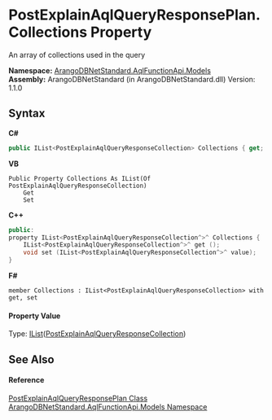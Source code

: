 # PostExplainAqlQueryResponsePlan.Collections Property 
 

An array of collections used in the query

**Namespace:**&nbsp;<a href="e03acbe1-782e-533e-7ffe-cd51613ed54f">ArangoDBNetStandard.AqlFunctionApi.Models</a><br />**Assembly:**&nbsp;ArangoDBNetStandard (in ArangoDBNetStandard.dll) Version: 1.1.0

## Syntax

**C#**<br />
``` C#
public IList<PostExplainAqlQueryResponseCollection> Collections { get; set; }
```

**VB**<br />
``` VB
Public Property Collections As IList(Of PostExplainAqlQueryResponseCollection)
	Get
	Set
```

**C++**<br />
``` C++
public:
property IList<PostExplainAqlQueryResponseCollection^>^ Collections {
	IList<PostExplainAqlQueryResponseCollection^>^ get ();
	void set (IList<PostExplainAqlQueryResponseCollection^>^ value);
}
```

**F#**<br />
``` F#
member Collections : IList<PostExplainAqlQueryResponseCollection> with get, set

```


#### Property Value
Type: <a href="https://docs.microsoft.com/dotnet/api/system.collections.generic.ilist-1" target="_blank" rel="noopener noreferrer">IList</a>(<a href="b1ec516c-4b20-14f8-7533-1427a66cb693">PostExplainAqlQueryResponseCollection</a>)

## See Also


#### Reference
<a href="7eaee5d9-3125-cc86-eb86-9f9995689584">PostExplainAqlQueryResponsePlan Class</a><br /><a href="e03acbe1-782e-533e-7ffe-cd51613ed54f">ArangoDBNetStandard.AqlFunctionApi.Models Namespace</a><br />